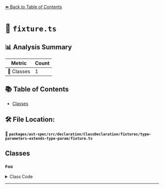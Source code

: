 [⬅️ Back to Table of Contents](../../../../../../../index.md)

# 📄 `fixture.ts`

## 📊 Analysis Summary

| Metric | Count |
|--------|-------|
| 🧱 Classes | 1 |

## 📚 Table of Contents

- [Classes](#classes)

## 🛠️ File Location:
📂 **`packages/ast-spec/src/declaration/ClassDeclaration/fixtures/type-parameters-extends-type-param/fixture.ts`**

## Classes

### `Foo`

<details><summary>Class Code</summary>

```ts
class Foo<T> extends Set<T> {}
```
</details>


---